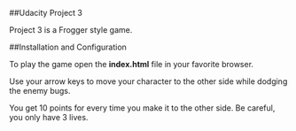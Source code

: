 ##Udacity Project 3

Project 3 is a Frogger style game.

##Installation and Configuration

To play the game open the **index.html** file in your favorite browser.

Use your arrow keys to move your character to the other side while dodging the enemy bugs.

You get 10 points for every time you make it to the other side. Be careful, you only have 3 lives.

